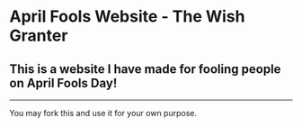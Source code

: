 # April Fools Website - The Wish Granter
## This is a website I have made for fooling people on April Fools Day!
---------------------------------------------------------
You may fork this and use it for your own purpose.